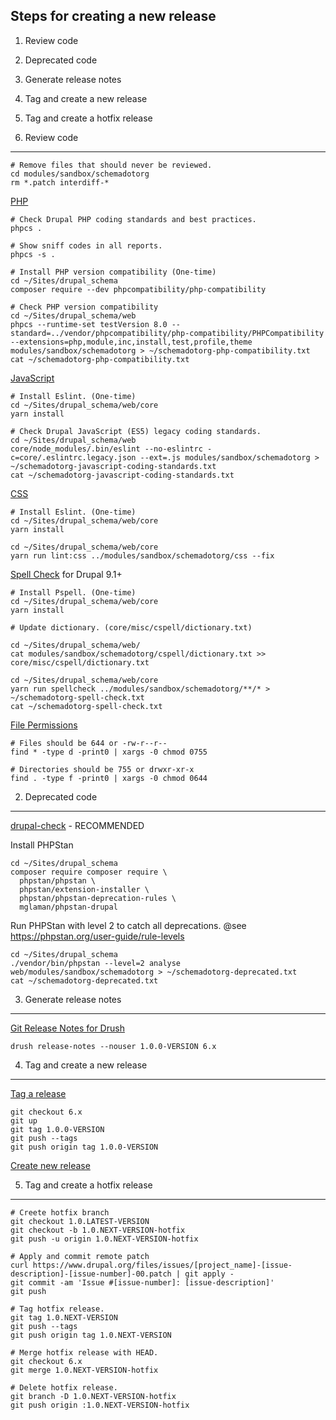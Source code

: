 Steps for creating a new release
--------------------------------

  1. Review code
  2. Deprecated code
  3. Generate release notes
  4. Tag and create a new release
  5. Tag and create a hotfix release


1. Review code
--------------

    # Remove files that should never be reviewed.
    cd modules/sandbox/schemadotorg
    rm *.patch interdiff-*

[PHP](https://www.drupal.org/node/1587138)

    # Check Drupal PHP coding standards and best practices.
    phpcs .

    # Show sniff codes in all reports.
    phpcs -s .

    # Install PHP version compatibility (One-time)
    cd ~/Sites/drupal_schema
    composer require --dev phpcompatibility/php-compatibility

    # Check PHP version compatibility
    cd ~/Sites/drupal_schema/web
    phpcs --runtime-set testVersion 8.0 --standard=../vendor/phpcompatibility/php-compatibility/PHPCompatibility --extensions=php,module,inc,install,test,profile,theme modules/sandbox/schemadotorg > ~/schemadotorg-php-compatibility.txt
    cat ~/schemadotorg-php-compatibility.txt

[JavaScript](https://www.drupal.org/node/2873849)

    # Install Eslint. (One-time)
    cd ~/Sites/drupal_schema/web/core
    yarn install

    # Check Drupal JavaScript (ES5) legacy coding standards.
    cd ~/Sites/drupal_schema/web
    core/node_modules/.bin/eslint --no-eslintrc -c=core/.eslintrc.legacy.json --ext=.js modules/sandbox/schemadotorg > ~/schemadotorg-javascript-coding-standards.txt
    cat ~/schemadotorg-javascript-coding-standards.txt

[CSS](https://www.drupal.org/node/3041002)

    # Install Eslint. (One-time)
    cd ~/Sites/drupal_schema/web/core
    yarn install

    cd ~/Sites/drupal_schema/web/core
    yarn run lint:css ../modules/sandbox/schemadotorg/css --fix

[Spell Check](https://www.drupal.org/node/3122084) for Drupal 9.1+

    # Install Pspell. (One-time)
    cd ~/Sites/drupal_schema/web/core
    yarn install

    # Update dictionary. (core/misc/cspell/dictionary.txt)

    cd ~/Sites/drupal_schema/web/
    cat modules/sandbox/schemadotorg/cspell/dictionary.txt >> core/misc/cspell/dictionary.txt

    cd ~/Sites/drupal_schema/web/core
    yarn run spellcheck ../modules/sandbox/schemadotorg/**/* > ~/schemadotorg-spell-check.txt
    cat ~/schemadotorg-spell-check.txt


[File Permissions](https://www.drupal.org/comment/reply/2690335#comment-form)

    # Files should be 644 or -rw-r--r--
    find * -type d -print0 | xargs -0 chmod 0755

    # Directories should be 755 or drwxr-xr-x
    find . -type f -print0 | xargs -0 chmod 0644

2. Deprecated code
------------------

[drupal-check](https://mglaman.dev/blog/tighten-your-drupal-code-using-phpstan) - RECOMMENDED

Install PHPStan

    cd ~/Sites/drupal_schema
    composer require composer require \
      phpstan/phpstan \
      phpstan/extension-installer \
      phpstan/phpstan-deprecation-rules \
      mglaman/phpstan-drupal

Run PHPStan with level 2 to catch all deprecations.
@see <https://phpstan.org/user-guide/rule-levels>

    cd ~/Sites/drupal_schema
    ./vendor/bin/phpstan --level=2 analyse web/modules/sandbox/schemadotorg > ~/schemadotorg-deprecated.txt
    cat ~/schemadotorg-deprecated.txt

3. Generate release notes
-------------------------

[Git Release Notes for Drush](https://www.drupal.org/project/grn)

    drush release-notes --nouser 1.0.0-VERSION 6.x


4. Tag and create a new release
-------------------------------

[Tag a release](https://www.drupal.org/node/1066342)

    git checkout 6.x
    git up
    git tag 1.0.0-VERSION
    git push --tags
    git push origin tag 1.0.0-VERSION

[Create new release](https://www.drupal.org/node/add/project-release/2640714)


5. Tag and create a hotfix release
----------------------------------

    # Creete hotfix branch
    git checkout 1.0.LATEST-VERSION
    git checkout -b 1.0.NEXT-VERSION-hotfix
    git push -u origin 1.0.NEXT-VERSION-hotfix

    # Apply and commit remote patch
    curl https://www.drupal.org/files/issues/[project_name]-[issue-description]-[issue-number]-00.patch | git apply -
    git commit -am 'Issue #[issue-number]: [issue-description]'
    git push

    # Tag hotfix release.
    git tag 1.0.NEXT-VERSION
    git push --tags
    git push origin tag 1.0.NEXT-VERSION

    # Merge hotfix release with HEAD.
    git checkout 6.x
    git merge 1.0.NEXT-VERSION-hotfix

    # Delete hotfix release.
    git branch -D 1.0.NEXT-VERSION-hotfix
    git push origin :1.0.NEXT-VERSION-hotfix
